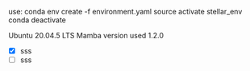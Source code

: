use: conda env create -f environment.yaml
source activate stellar_env
conda deactivate

Ubuntu 20.04.5 LTS
Mamba version used 1.2.0


- [x] sss
- [ ] sss